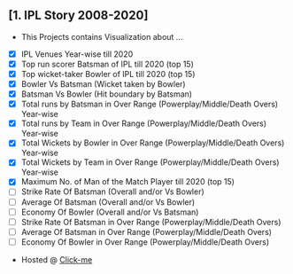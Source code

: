 ## [1. IPL Story 2008-2020]

- This Projects contains Visualization about ...
- [x] IPL Venues Year-wise till 2020
- [x] Top run scorer Batsman of IPL till 2020 (top 15)
- [x] Top wicket-taker Bowler of IPL till 2020 (top 15)
- [x] Bowler Vs Batsman (Wicket taken by Bowler)
- [x] Batsman Vs Bowler (Hit boundary by Batsman)
- [x] Total runs by Batsman in Over Range (Powerplay/Middle/Death Overs) Year-wise
- [x] Total runs by Team in Over Range (Powerplay/Middle/Death Overs) Year-wise
- [x] Total Wickets by Bowler in Over Range (Powerplay/Middle/Death Overs) Year-wise
- [x] Total Wickets by Team in Over Range (Powerplay/Middle/Death Overs) Year-wise
- [x] Maximum No. of Man of the Match Player till 2020 (top 15)
- [ ] Strike Rate Of Batsman (Overall and/or Vs Bowler)
- [ ] Average Of Batsman (Overall and/or Vs Bowler)
- [ ] Economy Of Bowler (Overall and/or Vs Batsman)
- [ ] Strike Rate Of Batsman in Over Range (Powerplay/Middle/Death Overs)
- [ ] Average Of Batsman in Over Range (Powerplay/Middle/Death Overs)
- [ ] Economy Of Bowler in Over Range (Powerplay/Middle/Death Overs)

- Hosted @ [Click-me](https://public.tableau.com/app/profile/taher6974/viz/IPLStory2008-2020_16239489742820/IPL2008_2020)
